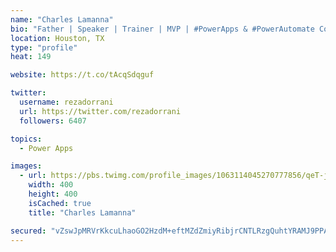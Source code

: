 ```yaml
---
name: "Charles Lamanna"
bio: "Father | Speaker | Trainer | MVP | #PowerApps & #PowerAutomate Community Super User | YouTuber Right-pointing triangle http://youtube.com/c/rezadorrani | Learn - Share - Clockwise rightwards and leftwards open circle arrows"
location: Houston, TX
type: "profile"
heat: 149

website: https://t.co/tAcqSdqguf

twitter:
  username: rezadorrani
  url: https://twitter.com/rezadorrani
  followers: 6407

topics:
  - Power Apps

images:
  - url: https://pbs.twimg.com/profile_images/1063114045270777856/qeT-jpWr_400x400.jpg
    width: 400
    height: 400
    isCached: true
    title: "Charles Lamanna"

secured: "vZswJpMRVrKkcuLhaoGO2HzdM+eftMZdZmiyRibjrCNTLRzgQuhtYRAMJ9PPAKGLRROUKqYbT+N0+I+UW3yoOBpcAiGSukozdbJhA0DR1SgYbIoXMkYiPKs2hdxEYFl5b4/DmvY0ddiXcKuCat+gZMrxyliux4NFnZNb3wOkjTSR9SDTAD/Wuny/yWt5p7QwgjHx4UMQ62jgE8QbVyxCssQclasmpLWXYWYV6Dov8oErk4UkcfDuQ7R2t+4FDRD6OrukZ8wnEH0M7jnC2ZOepENs8+6456oQCZsqoeBoQYz9oCm7KObH7MFvcxhJ2/IhofsxwH0ab2jrXruwJhLmiUY9UAAUH4YCilb7O3sD6eVNU6sTsdL2ZLzIoIdH8yhK/eco5yyby1vDx27baNju+7fLK2H/EEhYlK76RJ2LfBM=;Cq20lkF3IAH3Ys01TF6ZdQ=="
---
```


